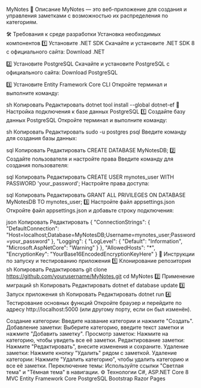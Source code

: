 MyNotes
📌 Описание
MyNotes — это веб-приложение для создания и управления заметками с возможностью их распределения по категориям.

🛠 Требования к среде разработки
Установка необходимых компонентов
1️⃣ Установите .NET SDK
Скачайте и установите .NET SDK 8 с официального сайта: Download .NET

2️⃣ Установите PostgreSQL
Скачайте и установите PostgreSQL с официального сайта: Download PostgreSQL

3️⃣ Установите Entity Framework Core CLI
Откройте терминал и выполните команду:

sh
Копировать
Редактировать
dotnet tool install --global dotnet-ef
🔧 Настройка подключения к базе данных PostgreSQL
1️⃣ Создайте базу данных PostgreSQL
Откройте терминал и выполните команду:

sh
Копировать
Редактировать
sudo -u postgres psql
Введите команду для создания базы данных:

sql
Копировать
Редактировать
CREATE DATABASE MyNotesDB;
2️⃣ Создайте пользователя и настройте права
Введите команду для создания пользователя:

sql
Копировать
Редактировать
CREATE USER mynotes_user WITH PASSWORD 'your_password';
Настройте права доступа:

sql
Копировать
Редактировать
GRANT ALL PRIVILEGES ON DATABASE MyNotesDB TO mynotes_user;
3️⃣ Настройте файл appsettings.json
Откройте файл appsettings.json и добавьте строку подключения:

json
Копировать
Редактировать
{
  "ConnectionStrings": {
    "DefaultConnection": "Host=localhost;Database=MyNotesDB;Username=mynotes_user;Password=your_password"
  },
  "Logging": {
    "LogLevel": {
      "Default": "Information",
      "Microsoft.AspNetCore": "Warning"
    }
  },
  "AllowedHosts": "*",
  "EncryptionKey": "YourBase16EncodedEncryptionKeyHere"
}
🚀 Инструкции по запуску и тестированию приложения
1️⃣ Клонирование репозитория
sh
Копировать
Редактировать
git clone https://github.com/yourusername/MyNotes.git
cd MyNotes
2️⃣ Применение миграций
sh
Копировать
Редактировать
dotnet ef database update
3️⃣ Запуск приложения
sh
Копировать
Редактировать
dotnet run
4️⃣ Тестирование основных функций
Откройте браузер и перейдите по адресу http://localhost:5000 (или другому порту, если он был изменён).

Создание категории:
Введите название категории и нажмите "Создать".
Добавление заметки:
Выберите категорию, введите текст заметки и нажмите "Добавить заметку".
Просмотр заметок:
Нажмите на категорию, чтобы увидеть все её заметки.
Редактирование заметки:
Нажмите "Редактировать", внесите изменения и сохраните.
Удаление заметки:
Нажмите кнопку "Удалить" рядом с заметкой.
Удаление категории:
Нажмите "Удалить категорию", чтобы удалить категорию и все её заметки.
Переключение темы:
Используйте ссылки "Светлая тема" и "Тёмная тема" в навигации.
⚙️ Технологии
C#, ASP.NET Core 8 MVC
Entity Framework Core
PostgreSQL
Bootstrap
Razor Pages
